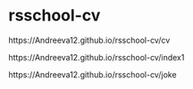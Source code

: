 # rsschool-cv
<p>https://Andreeva12.github.io/rsschool-cv/cv</p>
<p>https://Andreeva12.github.io/rsschool-cv/index1</p>
<p>https://Andreeva12.github.io/rsschool-cv/joke</p></p>
